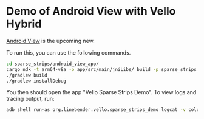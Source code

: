# Demo of Android View with Vello Hybrid

[Android View](https://github.com/mwcampbell/android-view) is the upcoming new.

To run this, you can use the following commands.

```sh
cd sparse_strips/android_view_app/
cargo ndk -t arm64-v8a -o app/src/main/jniLibs/ build -p sparse_strips_android --release
./gradlew build
./gradlew installDebug
```

You then should open the app "Vello Sparse Strips Demo".
To view logs and tracing output, run:

```sh
adb shell run-as org.linebender.vello.sparse_strips_demo logcat -v color
```
